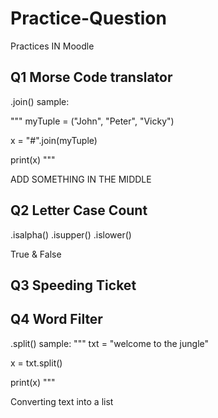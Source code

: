 # Practice-Question
Practices IN Moodle
## Q1 Morse Code translator
.join()
sample:

"""
myTuple = ("John", "Peter", "Vicky")

x = "#".join(myTuple)

print(x)
"""

ADD SOMETHING IN THE MIDDLE

## Q2 Letter Case Count
.isalpha()
.isupper()
.islower()

True & False

## Q3 Speeding Ticket

## Q4 Word Filter
.split()
sample:
"""
txt = "welcome to the jungle"

x = txt.split()

print(x)
"""

Converting text into a list



